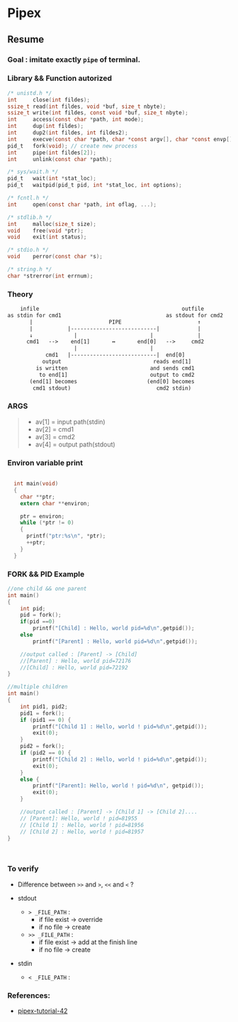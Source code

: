 # Pipex

## Resume

### Goal : imitate exactly `pipe` of terminal.

### Library && Function autorized

```c
/* unistd.h */
int		close(int fildes);
ssize_t read(int fildes, void *buf, size_t nbyte);
ssize_t write(int fildes, const void *buf, size_t nbyte);
int		access(const char *path, int mode);
int		dup(int fildes);
int		dup2(int fildes, int fildes2);
int		execve(const char *path, char *const argv[], char *const envp[]);
pid_t	fork(void); // create new process
int		pipe(int fildes[2]);
int		unlink(const char *path);

/* sys/wait.h */
pid_t	wait(int *stat_loc);
pid_t	waitpid(pid_t pid, int *stat_loc, int options);

/* fcntl.h */
int		open(const char *path, int oflag, ...);

/* stdlib.h */
int		malloc(size_t size);
void	free(void *ptr);
void	exit(int status);

/* stdio.h */
void	perror(const char *s);

/* string.h */
char *strerror(int errnum);

```

### Theory

```txt
    infile                                             outfile
as stdin for cmd1                                 as stdout for cmd2
       |                        PIPE                        ↑
       |           |---------------------------|            |
       ↓             |                       |              |
      cmd1   -->    end[1]       ↔       end[0]   -->     cmd2
                     |                       |
            cmd1   |---------------------------|  end[0]
           output                             reads end[1]
         is written                          and sends cmd1
          to end[1]                          output to cmd2
       (end[1] becomes                      (end[0] becomes
        cmd1 stdout)                           cmd2 stdin)

```

### ARGS

> - av[1] = input path(stdin)
> - av[2] = cmd1
> - av[3] = cmd2
> - av[4] = output path(stdout)

### Environ variable print

```c

  int main(void)
  {
    char **ptr;
    extern char **environ;

    ptr = environ;
    while (*ptr != 0)
    {
      printf("ptr:%s\n", *ptr);
      ++ptr;
    }
  }

```

### FORK && PID Example

```c
//one child && one parent
int main()
{
	int pid;
	pid = fork();
	if(pid ==0)
		printf("[Child] : Hello, world pid=%d\n",getpid());
	else
		printf("[Parent] : Hello, world pid=%d\n",getpid());

	//output called : [Parent] -> [Child]
	//[Parent] : Hello, world pid=72176
	//[Child] : Hello, world pid=72192
}

//multiple children
int main()
{
	int pid1, pid2;
	pid1 = fork();
	if (pid1 == 0) {
		printf("[Child 1] : Hello, world ! pid=%d\n",getpid());
		exit(0);
	}
	pid2 = fork();
	if (pid2 == 0) {
		printf("[Child 2] : Hello, world ! pid=%d\n",getpid());
		exit(0);
	}
	else {
		printf("[Parent]: Hello, world ! pid=%d\n", getpid());
		exit(0);
	}

	//output called : [Parent] -> [Child 1] -> [Child 2]....
	// [Parent]: Hello, world ! pid=81955
	// [Child 1] : Hello, world ! pid=81956
	// [Child 2] : Hello, world ! pid=81957
}




```

### To verify

- Difference between `>>` and `>`, `<<` and `<` ?

- stdout
  - `> _FILE_PATH` :
    - if file exist -> override
    - if no file -> create
  - `>> _FILE_PATH` :
    - if file exist -> add at the finish line
    - if no file -> create
- stdin
  - `< _FILE_PATH` :

### References:

- [pipex-tutorial-42](https://csnotes.medium.com/pipex-tutorial-42-project-4469f5dd5901)
